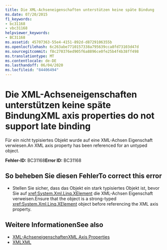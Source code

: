 ```yaml
---
title: Die XML-Achseneigenschaften unterstützen keine späte Bindung
ms.date: 07/20/2015
f1_keywords:
- bc31168
- vbc31168
helpviewer_keywords:
- BC31168
ms.assetid: 45707363-55e4-4151-892d-d8729106355b
ms.openlocfilehash: 6c263abe7710157338a795639cca8fd73103d47d
ms.sourcegitcommit: f8c270376ed905f6a8896ce0fe25b4f4b38ff498
ms.translationtype: MT
ms.contentlocale: de-DE
ms.lasthandoff: 06/04/2020
ms.locfileid: "84406494"
---
```

# <a name="xml-axis-properties-do-not-support-late-binding"></a><span data-ttu-id="f2407-102">Die XML-Achseneigenschaften unterstützen keine späte Bindung</span><span class="sxs-lookup"><span data-stu-id="f2407-102">XML axis properties do not support late binding</span></span>
<span data-ttu-id="f2407-103">Für ein nicht typisiertes Objekt wurde auf eine XML-Achsen Eigenschaft verwiesen.</span><span class="sxs-lookup"><span data-stu-id="f2407-103">An XML axis property has been referenced for an untyped object.</span></span>  
  
 <span data-ttu-id="f2407-104">**Fehler-ID:** BC31168</span><span class="sxs-lookup"><span data-stu-id="f2407-104">**Error ID:** BC31168</span></span>  
  
## <a name="to-correct-this-error"></a><span data-ttu-id="f2407-105">So beheben Sie diesen Fehler</span><span class="sxs-lookup"><span data-stu-id="f2407-105">To correct this error</span></span>  
  
- <span data-ttu-id="f2407-106">Stellen Sie sicher, dass das Objekt ein stark typisiertes Objekt ist, bevor Sie auf <xref:System.Xml.Linq.XElement> die XML-Achsen Eigenschaft verweisen.</span><span class="sxs-lookup"><span data-stu-id="f2407-106">Ensure that the object is a strong-typed <xref:System.Xml.Linq.XElement> object before referencing the XML axis property.</span></span>  
  
## <a name="see-also"></a><span data-ttu-id="f2407-107">Weitere Informationen</span><span class="sxs-lookup"><span data-stu-id="f2407-107">See also</span></span>

- [<span data-ttu-id="f2407-108">XML-Achseneigenschaften</span><span class="sxs-lookup"><span data-stu-id="f2407-108">XML Axis Properties</span></span>](../xml-axis/index.md)
- [<span data-ttu-id="f2407-109">XML</span><span class="sxs-lookup"><span data-stu-id="f2407-109">XML</span></span>](../../programming-guide/language-features/xml/index.md)
